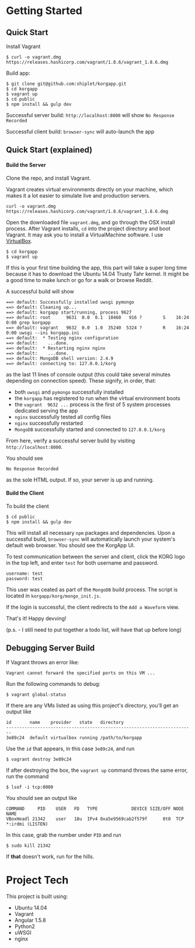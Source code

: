 # Getting Started

## Quick Start
Install Vagrant

```
$ curl -o vagrant.dmg https://releases.hashicorp.com/vagrant/1.8.6/vagrant_1.8.6.dmg
```

Build app:

```
$ git clone git@github.com:shiplet/korgapp.git
$ cd korgapp
$ vagrant up
$ cd public
$ npm install && gulp dev
```

Successful server build: `http://localhost:8000` will show `No Response Recorded`

Successful client build: `browser-sync` will auto-launch the app


## Quick Start (explained)

#### Build the Server
Clone the repo, and install Vagrant.

Vagrant creates virtual environments directly on your machine,
which makes it a lot easier to simulate live and production servers.

```
curl -o vagrant.dmg https://releases.hashicorp.com/vagrant/1.8.6/vagrant_1.8.6.dmg
```

Open the downloaded file `vagrant.dmg`, and go through the OSX install process.
After Vagrant installs, `cd` into the project directory and boot Vagrant.
It may ask you to install a VirtualMachine software. I use [VirtualBox](https://www.virtualbox.org/wiki/Downloads).

```
$ cd korgapp
$ vagrant up
```

If this is your first time building the app, this part will take a super long time
because it has to download the Ubuntu 14.04 Trusty Tahr kernel. It might be a good
time to make lunch or go for a walk or browse Reddit.

A successful build will show

```
==> default: Successfully installed uwsgi pymongo
==> default: Cleaning up...
==> default: korgapp start/running, process 9627
==> default: root      9631  0.0  0.1  10460   916 ?        S    16:24   0:00 grep korgapp
==> default: vagrant   9632  0.0  1.0  35240  5324 ?        R    16:24   0:00 uwsgi --ini korgapp.ini
==> default:  * Testing nginx configuration
==> default:    ...done.
==> default:  * Restarting nginx nginx
==> default:    ...done.
==> default: MongoDB shell version: 2.4.9
==> default: connecting to: 127.0.0.1/korg
```

as the last 11 lines of console output (this could take several minutes depending on connection speed). 
These signify, in order, that:
* both `uwsgi` and `pymongo` successfully installed
* the `korgapp` has registered to run when the virtual environment boots
* the `vagrant 	9632 ...` process is the first of 5 system processes dedicated serving the app
* `nginx` successfully tested all config files
* `nginx` successfully restarted
* `MongoDB` successfully started and connected to `127.0.0.1/korg`

From here, verify a successful server build by visiting `http://localhost:8000`.

You should see

```
No Response Recorded
```

as the sole HTML output. If so, your server is up and running.

#### Build the Client
To build the client

```
$ cd public
$ npm install && gulp dev
```

This will install all necessary `npm` packages and dependencies. Upon a successful build, `browser-sync` will
automatically launch your system's default web browser. You should see the KorgApp UI.

To test communication between the server and client, click the KORG logo in the top left, and enter `test` for both
username and password. 

```
username: test
password: test
```

This user was ceated as part of the `MongoDB` build process. The script is located in `korgapp/korg/mongo_init.js`.

If the login is successful, the client redirects to the `Add a Waveform` view.

That's it! Happy devving!

(p.s. - I still need to put together a todo list, will have that up before long)

## Debugging Server Build
If Vagrant throws an error like:
```
Vagrant cannot forward the specified ports on this VM ...
```

Run the following commands to debug:

```
$ vagrant global-status
```

If there are any VMs listed as using this project's directory, you'll get an output like

```
id       name    provider   state   directory
------------------------------------------------------------------------
3e89c24  default virtualbox running /path/to/korgapp
```

Use the `id` that appears, in this case `3e89c24`, and run

```
$ vagrant destroy 3e89c24
```

If after destroying the box, the `vagrant up` command throws the same error, run the command

```
$ lsof -i tcp:8000
```

You should see an output like

```
COMMAND     PID    USER   FD   TYPE             DEVICE SIZE/OFF NODE NAME
VBoxHeadl 21342    user   18u  IPv4 0xa5e9569cab2f579f      0t0  TCP *:irdmi (LISTEN)
```

In this case, grab the number under `PID` and run

```
$ sudo kill 21342
```

If **that** doesn't work, run for the hills.


# Project Tech
This project is built using:

* Ubuntu 14.04
* Vagrant
* Angular 1.5.8
* Python2
* uWSGI
* nginx